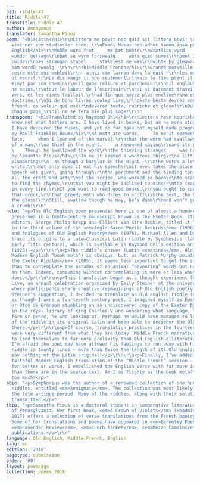 ```yaml
---
pid: riddle-47
title: Riddle 47
transtitle: Riddle 47
author: Anonymous
translator: Samantha Pious
poem: "<h1>Latin</h1>\r\nLittera me pavit nec quid sit littera novi: \r\nIn libris
  vixi nec sum studiosior inde; \r\nExedi Musas nec adhuc tamen ipsa profeci.\r\n\r\n<h1>Old
  English</h1>\r\nMoððe word fræt     me þæt þuhte\r\nwrætlicu wyrd     þa ic þæt
  wundor gefrægn\r\nþæt se wyrm forswealg     wera gied sumes\r\nþeof In þystro     þrymfæstne
  cwide\r\nþæs strangan staþol     stælgiest ne wæs\r\nwihte þy gleawra     þe he
  þam wordū swealg ·\r\n\r\n<h1>Middle French</h1>\r\nGrande merveille me sembloit\r\nque
  ceste mite qui embloit\r\n— ainsi com larron dans la nuit —\r\nles mots qu’un clerc
  ot escrit.\r\nLe dis mange il non seulement\r\nmais le lieu prent il ensement.\r\nEimy!
  eimy! par son chemin\r\ncil gobe reliure et parchemin!\r\nCil engloutit, sans plus
  ne mains,\r\ntout le labeur de l’escrivain\r\nqui si durement traveilloit\r\nles
  vers, et les rimes tailloit,\r\nad fin que soyez plus encline\r\na escouter la bonne
  doctrine.\r\nSi de bons livres voulez lire,\r\nceste beste devrez maudire —\r\nce
  truant, ce voleur qui ose\r\ndevorer texte, rubriche et glose!\r\nQu’il avalasse
  chaque page,\r\nil ne se fera mie plus sage!\r\n"
transpoem: "<h1>Translated by Raymond Ohl</h1>\r\nLetters have nourished me, but I
  know not what letters are. I have lived in books, but am no more studious thereby.
  I have devoured the Muses, and yet so far have not myself made progress.\r\n\r\n<h1>Translated
  by Paull Franklin Baum</h1>\r\nA moth ate words.     To me it seemed\r\na remarkable
  fate,     when I learned of the marvel,\r\nthat the worm had swallowed     the speech
  of a man,\r\na thief in the night,     a renowned saying\r\nand its place itself.
  \    Though he swallowed the word\r\nthe thieving stranger     was no whit the wiser.\r\n\r\n<h1>Translated
  by Samantha Pious</h1>\r\nTo me it seemed a wondrous thing\r\na little moth went
  plundering\r\n— as though a burglar in the night —\r\nthe words a lettered man did
  write.\r\nNot only does it eat his speech\r\nit even takes the place in which\r\nthe
  speech was given, going through\r\nthe parchment and the binding too,\r\ndevouring
  all the craft and art\r\nof the scribe, who worked so hard\r\nto scan the verse,
  to find the rhymes,\r\nthat you might be inclined to mind\r\nthe teachings crammed
  in every line.\r\nIf you want to read good books,\r\nyou ought to curse that beast,
  that crook,\r\nthat greedy moth who dares to scoff\r\nthe text, the heading, and
  the gloss!\r\nStill, swallow though he may, he’s dumb\r\nand won’t grow wiser by
  a crumb!\r\n"
note: "<p>The Old English poem presented here is one of almost a hundred verse riddles
  preserved in a tenth-century manuscript known as the Exeter Book. Its modern-day
  editors, George Philip Krapp and Elliott Van Kirk Dobbie, titled it “Riddle 47”
  in the third volume of the <em>Anglo-Saxon Poetic Records</em> (1936). In <em>Sources
  and Analogues of Old English Poetry</em> (1976), Michael Allen and Daniel Calder
  trace its origins to a late–Classical Latin riddle by Symphosius (late fourth or
  early fifth century), which is available in Raymond Ohl’s edition and translation
  (1928).</p>\r\n\r\n<p>The riddle’s answer (Latin <em>tinea</em>, Old English <em>moððe</em>,
  Modern English “book moth”) is obvious, but, as Patrick Murphy points out in <em>Unriddling
  the Exeter Riddles</em> (2005), it seems less important to get the solution right
  than to contemplate the paradox of an animal “devouring” words but not “ruminating”
  on them. Indeed, consuming without contemplating is more or less what the book moth
  does.</p>\r\n\r\n<p>This translation began as a thought experiment for Old English
  Live, an annual celebration organized by Emily Steiner at the University of Pennsylvania
  where participants share creative reimaginings of Old English poetry. At Professor
  Steiner’s suggestion, I decided to translate an Old English riddle into Middle French,
  as though I were a fourteenth-century poet. I imagined myself as Eustache Deschamps
  or Oton de Granson stumbling on an undiscovered copy of the Exeter Book riddles
  in the royal library of King Charles V and wondering what language, let alone what
  form or genre, he was looking at. Perhaps he would have managed to locate a copy
  of the riddle in its original Latin and been able to decipher the Old English from
  there.</p>\r\n\r\n<p>Of course, translation practices in the fourteenth century
  were very different from what they are today. Middle French narrative couplets tend
  to lend themselves to far more prolixity than Old English alliterative verse, and
  I’m afraid the poet may have allowed his feelings to run away with him. The French
  riddle is twenty lines — more than twice the length of its Old English source, to
  say nothing of the Latin original!</p>\r\n\r\n<p>Finally, I’ve added a relatively
  faithful Modern English translation of the “Middle French” version — except that,
  for better or worse, I embellished the English verse with far more internal rhymes
  than there are in the source text. Am I as flighty as the book moth? Or did I contemplate
  too much?</p>"
abio: "<p>Symphosius was the author of a renowned collection of one hundred Latin
  riddles, entitled <em>Aenigmata</em>. The collection was most likely written in
  the late antique period. Many of the riddles, along with their solutions, have been
  transmitted.</p>"
tbio: "<p>Samantha Pious is a doctoral student in comparative literature at the University
  of Pennsylvania. Her first book, <em>A Crown of Violets</em> (Headmistress Press,
  2017) offers a selection of verse translations from the French poetry of Renée Vivien.
  Some of her translations and poems have appeared in <em>Berkeley Poetry Review</em>,
  <em>Lavender Review</em>, <em>Lunch Ticket</em>, <em>Mezzo Cammin</em>, and other
  publications.</p>\r\n"
language: Old English, Middle French, English
lang: en
edition: '2018'
pagetype: submission
order: '08'
layout: poempage
collection: poems_2018
---
```

